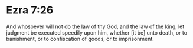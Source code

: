# Ezra 7:26

And whosoever will not do the law of thy God, and the law of the king, let judgment be executed speedily upon him, whether [it be] unto death, or to banishment, or to confiscation of goods, or to imprisonment.